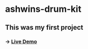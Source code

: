 # ashwins-drum-kit

## This was my first project

###  -> [Live Demo](https://ashwins-drum-kit.herokuapp.com/) 
